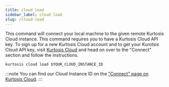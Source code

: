 ```yaml
---
title: cloud load
sidebar_label: cloud load
slug: /cloud-load
---
```


This command will connect your local machine to the given remote Kurtosis Cloud instance. This command requires you to have a Kurtosis Cloud API key. To sign up for a new Kurtosis Cloud account and to get your Kurotsis Cloud API key, visit [Kurtosis Cloud](https://cloud.kurtosis.com) and head on over to the "Connect" section and follow the instructions. 

```
kurtosis cloud load $YOUR_CLOUD_INSTANCE_ID
```

:::note
You can find our Cloud Instance ID on the ["Connect" page on Kurtosis Cloud](https://cloud.kurtosis.com/connect).
:::
